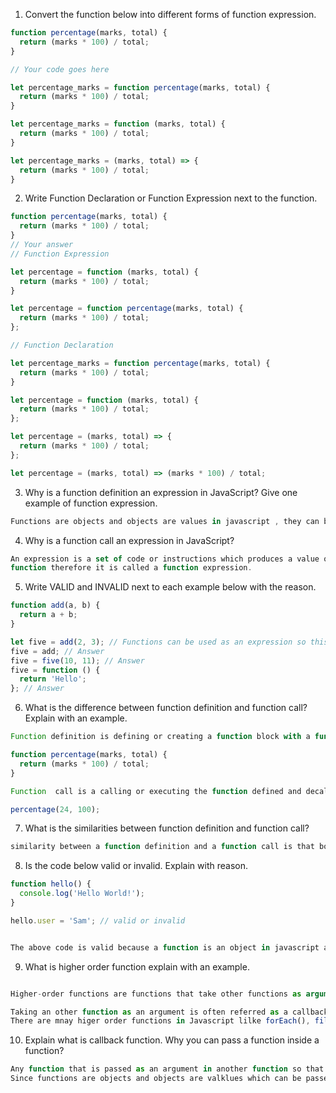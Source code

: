 1. Convert the function below into different forms of function expression.

```js
function percentage(marks, total) {
  return (marks * 100) / total;
}

// Your code goes here

let percentage_marks = function percentage(marks, total) {
  return (marks * 100) / total;
}

let percentage_marks = function (marks, total) {
  return (marks * 100) / total;
}

let percentage_marks = (marks, total) => {
  return (marks * 100) / total;
}

```

2. Write Function Declaration or Function Expression next to the function.

```js
function percentage(marks, total) {
  return (marks * 100) / total;
}
// Your answer
// Function Expression

let percentage = function (marks, total) {
  return (marks * 100) / total;
}

```

```js
let percentage = function percentage(marks, total) {
  return (marks * 100) / total;
};

// Function Declaration

let percentage_marks = function percentage(marks, total) {
  return (marks * 100) / total;
}

```

```js
let percentage = function (marks, total) {
  return (marks * 100) / total;
};
```

```js
let percentage = (marks, total) => {
  return (marks * 100) / total;
};
```

```js
let percentage = (marks, total) => (marks * 100) / total;
```

3. Why is a function definition an expression in JavaScript? Give one example of function expression.

```js
Functions are objects and objects are values in javascript , they can be copied, assigned or declared in any part of the code. Therefore we can use functions as an expression.
```

4. Why is a function call an expression in JavaScript?

```js
An expression is a set of code or instructions which produces a value or an output. And, sicne wehn we call a function we are expeting an output or a result from that 
function therefore it is called a function expression.
```

5. Write VALID and INVALID next to each example below with the reason.

```js
function add(a, b) {
  return a + b;
}

let five = add(2, 3); // Functions can be used as an expression so this is VALID
five = add; // Answer
five = five(10, 11); // Answer
five = function () {
  return 'Hello';
}; // Answer
```

6. What is the difference between function definition and function call? Explain with an example.

```js 
Function definition is defining or creating a function block with a function name which can be used later in the code. Example :- 

function percentage(marks, total) {
  return (marks * 100) / total;
}

Function  call is a calling or executing the function defined and decalred earlier to get an output or some result from the function. Example :-

percentage(24, 100);

```


7. What is the similarities between function definition and function call?

```js 
similarity between a function definition and a function call is that both are expressions.

```

8. Is the code below valid or invalid. Explain with reason.

```js
function hello() {
  console.log('Hello World!');
}

hello.user = 'Sam'; // valid or invalid


The above code is valid because a function is an object in javascript and therefore we can add a property to the function.

```

9. What is higher order function explain with an example.

```js

Higher-order functions are functions that take other functions as arguments or return functions as their results.

Taking an other function as an argument is often referred as a callback function, because it is called back by the higher-order function. 
There are mnay higer order functions in Javascript lilke forEach(), filter(), map(), reduce(), e.t.c.,.

```

10. Explain what is callback function. Why you can pass a function inside a function?

```js
Any function that is passed as an argument in another function so that it can be executed in the other function is called a callback function.
Since functions are objects and objects are valklues which can be passed as an argument inside a function so like any other object a function can also be passed as a functions inside another function.
```
